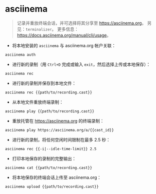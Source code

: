 # asciinema

> 记录并重放终端会话，并可选择将其分享至 <https://asciinema.org>。
> 另见：`terminalizer`。
> 更多信息：<https://docs.asciinema.org/manual/cli/usage>。

- 将本地安装的 `asciinema` 与 asciinema.org 帐户关联：

`asciinema auth`

- 进行新的录制（用 `Ctrl+D` 完成或输入 `exit`，然后选择上传或本地保存）：

`asciinema rec`

- 进行新的录制并保存到本地文件：

`asciinema rec {{path/to/recording.cast}}`

- 从本地文件重放终端录制：

`asciinema play {{path/to/recording.cast}}`

- 重放托管在 <https://asciinema.org> 的终端录制：

`asciinema play https://asciinema.org/a/{{cast_id}}`

- 进行新的录制，将任何空闲时间限制在最多 2.5 秒：

`asciinema rec {{-i|--idle-time-limit}} 2.5`

- 打印本地保存的录制的完整输出：

`asciinema cat {{path/to/recording.cast}}`

- 将本地保存的终端会话上传至 asciinema.org：

`asciinema upload {{path/to/recording.cast}}`